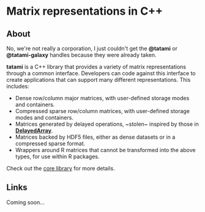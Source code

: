 # Matrix representations in C++

## About

No, we're not really a corporation, I just couldn't get the **@tatami** or **@tatami-galaxy** handles because they were already taken.

**tatami**  is a C++ library that provides a variety of matrix representations through a common interface.
Developers can code against this interface to create applications that can support many different representations.
This includes:

- Dense row/column major matrices, with user-defined storage modes and containers.
- Compressed sparse row/column matrices, with user-defined storage modes and containers.
- Matrices generated by delayed operations, ~stolen~ inspired by those in [**DelayedArray**](https://github.com/Bioconductor/DelayedArray).
- Matrices backed by HDF5 files, either as dense datasets or in a compressed sparse format.
- Wrappers around R matrices that cannot be transformed into the above types, for use within R packages.

Check out the [core library](https://github.com/tatami-inc/tatami) for more details.

## Links

Coming soon...
